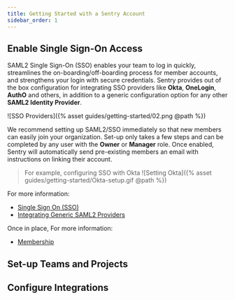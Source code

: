 ```yaml
---
title: Getting Started with a Sentry Account
sidebar_order: 1
---
```


## Enable Single Sign-On Access

SAML2 Single Sign-On (SSO) enables your team to log in quickly, streamlines the on-boarding/off-boarding process for member accounts, and strengthens your login with secure credentials. Sentry provides out of the box configuration for integrating SSO providers like **Okta**, **OneLogin**, **AuthO** and others, in addition to a generic configuration option for any other **SAML2 Identity Provider**.

![SSO Providers]({% asset guides/getting-started/02.png @path %})

We recommend setting up SAML2/SSO immediately so that new members can easily join your organization. Set-up only takes a few steps and can be completed by any user with the **Owner** or **Manager** role. Once enabled, Sentry will automatically send pre-existing members an email with instructions on linking their account.

> For example, configuring SSO with Okta
> ![Setting Okta]({% asset guides/getting-started/Okta-setup.gif @path %})

For more information:

- [Single Sign On (SSO)](https://docs.sentry.io/accounts/sso/)
- [Integrating Generic SAML2 Providers](https://docs.sentry.io/accounts/saml2/)


Once in place, 
For more information:
- [Membership](https://docs.sentry.io/accounts/membership/)


## Set-up Teams and Projects


## Configure Integrations
